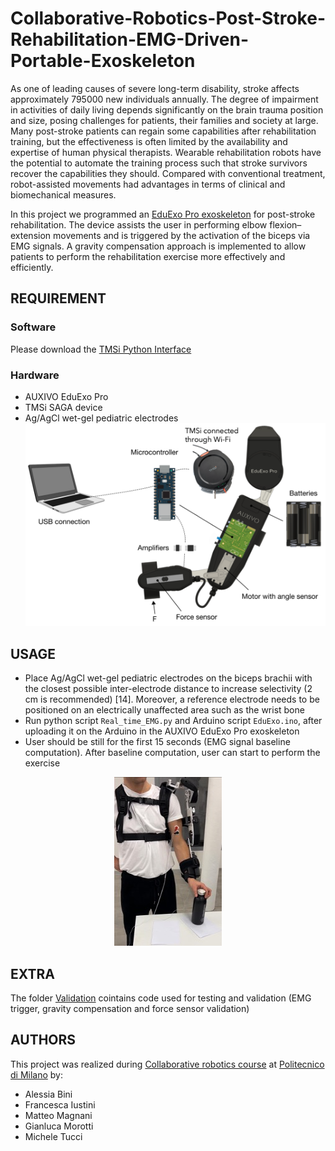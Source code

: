# Collaborative-Robotics-Post-Stroke-Rehabilitation-EMG-Driven-Portable-Exoskeleton

As one of leading causes of severe long-term disability, stroke affects approximately 795000 new individuals annually. The degree of impairment in activities of daily living depends significantly on the brain trauma position and size, posing challenges for patients, their families and society at large. Many post-stroke patients can regain some capabilities after rehabilitation training, but the effectiveness is often limited by the availability and expertise of human physical therapists. Wearable rehabilitation robots have the potential to automate the training process such that stroke survivors recover the capabilities they should. Compared with conventional treatment, robot-assisted movements had advantages in terms of clinical and biomechanical measures.

In this project we programmed an [EduExo Pro exoskeleton](https://www.auxivo.com/eduexo-pro) for post-stroke rehabilitation. The device assists the user in performing elbow flexion–extension movements and is triggered by the activation of the biceps via EMG signals. A gravity compensation approach is implemented to allow patients to perform the rehabilitation exercise more effectively and efficiently.

## REQUIREMENT

### Software
Please download the [TMSi Python Interface](https://gitlab.com/tmsi/tmsi-python-interface)
### Hardware
- AUXIVO EduExo Pro
- TMSi SAGA device 
- Ag/AgCl wet-gel pediatric electrodes
![Hardware](Hardware.png)

## USAGE

- Place Ag/AgCl wet-gel pediatric electrodes on the biceps brachii with the closest possible inter-electrode distance to increase selectivity (2 cm is recommended) [14]. Moreover, a reference electrode needs to be positioned on an electrically unaffected area such as the wrist bone 
- Run python script ```Real_time_EMG.py``` and Arduino script ```EduExo.ino```, after uploading it on the Arduino in the AUXIVO EduExo Pro exoskeleton
- User should be still for the first 15 seconds (EMG signal baseline computation). After baseline computation, user can start to perform the exercise
<p align="center">
  <img src="Usage.jpg" alt="Usage" />
</p>

## EXTRA
The folder [Validation](Codes/Validation) cointains code used for testing and validation (EMG trigger, gravity compensation and force sensor validation) 

## AUTHORS

This project was realized during [Collaborative robotics course](https://onlineservices.polimi.it/manifesti/manifesti/controller/Main.do?EVN_DETTAGLIO_RIGA_MANIFESTO=evento&aa=2025&k_cf=225&k_corso_la=479&k_indir=DBI&codDescr=059411&lang=EN&semestre=1&idGruppo=5127&idRiga=320617&caricaOffertaInvisibile=false) at [Politecnico di Milano](https://www.polimi.it/) by:

- Alessia Bini 
- Francesca Iustini 
- Matteo Magnani 
- Gianluca Morotti 
- Michele Tucci 



